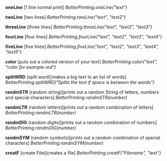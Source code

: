**oneLine** [1 line normal print]    _BetterPrinting.oneLine("text")_

**twoLine** [two lines]    _BetterPrinting.twoLine("text", "text2")_

**threeLine** [three lines]    _BetterPrinting.threeLine("text", "text2", "text3")_

**fourLine** [four lines]    _BetterPrinting.fourLine("text", "text2", "text3", "text4")_

**fiveLine** [five lines]    _BetterPrinting.fiveLine("text", "text2", "text3", "text4", "text5")_

**color** [puts out a colored version of your text]    _BetterPrinting.color("text", "color for example red")_

**splitWRD** (split word)[makes a big text to an list of words]    _BetterPrinting.splitWRD("Splits the text if space is between the words")_

**randmSTR** (random string)[prints out a random String of letters, numbers and special characters]    _BetterPrinting.randmSTR(number)_

**randmLTR** (random letters)[prints out a random combination of letters]    _BetterPrinting.randmLTR(number)_

**randmDIG** (random digits)[prints out a random combination of numbers]    _BetterPrinting.randmDIG(number)_

**randmSYM** (random symbols)[prints out a random combination of special characters]    _BetterPrinting.randmSYM(number)_

**creatF** (create File)[creates a file]    _BetterPrinting.creatF("Filename", "text")_
